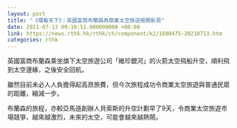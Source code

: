 ```yaml
---
layout: post
title: "《環看天下》：英國富商布蘭森為商業太空旅遊揭開新頁"
date: 2021-07-13 09:10:51.000000000 +08:00
link: https://news.rthk.hk/rthk/ch/component/k2/1600475-20210713.htm
categories: rthk
---
```


英國富商布蘭森乘坐旗下太空旅遊公司「維珍銀河」的火箭太空飛船升空，順利飛到太空邊緣，之後安全回航。

雖然目前未必人人負擔得起高昂旅費，但今次旅程成功令商業太空旅遊與普通民眾的距離，縮減一步。

布蘭森的旅程，亦較亞馬遜創辦人貝索斯的升空計劃早了9天，令商業太空旅遊市場競爭，越來越激烈，未來的太空，可能會越來越熱鬧。
